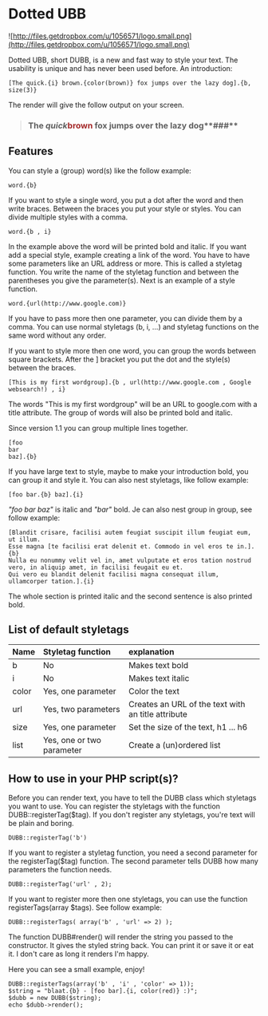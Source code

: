 # Dotted UBB #

![http://files.getdropbox.com/u/1056571/logo.small.png](http://files.getdropbox.com/u/1056571/logo.small.png)

Dotted UBB, short DUBB, is a new and fast way to style your text.
The usability is unique and has never been used before.
An introduction:

```
[The quick.{i} brown.{color(brown)} fox jumps over the lazy dog].{b, size(3)}
```

The render will give the follow output on your screen.

> ### **The _quick_**<font color='brown'>brown</font> fox jumps over the lazy dog**###**

## Features ##

You can style a (group) word(s) like the follow example:

```
word.{b}
```

If you want to style a single word, you put a dot after the word and then write braces.
Between the braces you put your style or styles.
You can divide multiple styles with a comma.

```
word.{b , i}
```

In the example above the word will be printed bold and italic.
If you want add a special style, example creating a link of the word.
You have to have some parameters like an URL address or more.
This is called a styletag function. You write the name of the styletag function and between
the parentheses you give the parameter(s).
Next is an example of a style function.

```
word.{url(http://www.google.com)}
```

If you have to pass more then one parameter, you can divide them by a comma.
You can use normal styletags (b, i, ...) and styletag functions on the same word without any order.

If you want to style more then one word, you can group the words between square brackets.
After the ] bracket you put the dot and the style(s) between the braces.

```
[This is my first wordgroup].{b , url(http://www.google.com , Google websearch!) , i}
```

The words "This is my first wordgroup" will be an URL to google.com with a title attribute.
The group of words will also be printed bold and italic.

Since version 1.1 you can group multiple lines together.

```
[foo
bar
baz].{b}
```

If you have large text to style, maybe to make your introduction bold, you can group it and style it.
You can also nest styletags, like follow example:

```
[foo bar.{b} baz].{i}
```

_"foo bar baz"_ is italic and _"bar"_ bold.
Je can also nest group in group, see follow example:

```
[Blandit crisare, facilisi autem feugiat suscipit illum feugiat eum, ut illum. 
Esse magna [te facilisi erat delenit et. Commodo in vel eros te in.].{b}
Nulla eu nonummy velit vel in, amet vulputate et eros tation nostrud vero, in aliquip amet, in facilisi feugait eu et. 
Qui vero eu blandit delenit facilisi magna consequat illum, ullamcorper tation.].{i}
```

The whole section is printed italic and the second sentence is also printed bold.

## List of default styletags ##

| **Name** | **Styletag function** | **explanation** |
|:---------|:----------------------|:----------------|
| b | No | Makes text bold |
| i | No | Makes text italic |
| color | Yes, one parameter | Color the text |
| url | Yes, two parameters | Creates an URL of the text with an title attribute |
| size | Yes, one parameter | Set the size of the text, h1 ... h6 |
| list | Yes, one or two parameter | Create a (un)ordered list |

## How to use in your PHP script(s)? ##

Before you can render text, you have to tell the DUBB class which styletags you want to use.
You can register the styletags with the function DUBB::registerTag($tag).
If you don't register any styletags, you're text will be plain and boring.

```
DUBB::registerTag('b')
```

If you want to register a styletag function, you need a second parameter for the registerTag($tag) function.
The second parameter tells DUBB how many parameters the function needs.

```
DUBB::registerTag('url' , 2);
```

If you want to register more then one styletags, you can use the function registerTags(array $tags).
See follow example:

```
DUBB::registerTags( array('b' , 'url' => 2) );
```

The function DUBB#render() will render the string you passed to the constructor.
It gives the styled string back. You can print it or save it or eat it.
I don't care as long it renders I'm happy.


Here you can see a small example, enjoy!

```
DUBB::registerTags(array('b' , 'i' , 'color' => 1));
$string = "blaat.{b} - [foo bar].{i, color(red)} :)";
$dubb = new DUBB($string);
echo $dubb->render();
```